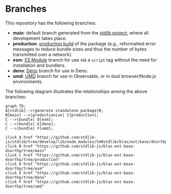 <!--

@license Apache-2.0

Copyright (c) 2022 The Stdlib Authors.

Licensed under the Apache License, Version 2.0 (the "License");
you may not use this file except in compliance with the License.
You may obtain a copy of the License at

    http://www.apache.org/licenses/LICENSE-2.0

Unless required by applicable law or agreed to in writing, software
distributed under the License is distributed on an "AS IS" BASIS,
WITHOUT WARRANTIES OR CONDITIONS OF ANY KIND, either express or implied.
See the License for the specific language governing permissions and
limitations under the License.

-->

# Branches

This repository has the following branches:

-   **main**: default branch generated from the [stdlib project][stdlib-url], where all development takes place.
-   **production**: [production build][production-url] of the package (e.g., reformatted error messages to reduce bundle sizes and thus the number of bytes transmitted over a network).
-   **esm**: [ES Module][esm-url] branch for use via a `script` tag without the need for installation and bundlers.
-   **deno**: [Deno][deno-url] branch for use in Deno.
-   **umd**: [UMD][umd-url] branch for use in Observable, or in dual browser/Node.js environments.

The following diagram illustrates the relationships among the above branches:

```mermaid
graph TD;
A[stdlib]-->|generate standalone package|B;
B[main] -->|productionize| C[production];
C -->|bundle| D[esm];
C -->|bundle| E[deno];
C -->|bundle| F[umd];

click A href "https://github.com/stdlib-js/stdlib/tree/develop/lib/node_modules/%40stdlib/blas/ext/base/dsorthp"
click B href "https://github.com/stdlib-js/blas-ext-base-dsorthp/tree/main"
click C href "https://github.com/stdlib-js/blas-ext-base-dsorthp/tree/production"
click D href "https://github.com/stdlib-js/blas-ext-base-dsorthp/tree/esm"
click E href "https://github.com/stdlib-js/blas-ext-base-dsorthp/tree/deno"
click F href "https://github.com/stdlib-js/blas-ext-base-dsorthp/tree/umd"
```

[stdlib-url]: https://github.com/stdlib-js/stdlib/tree/develop/lib/node_modules/%40stdlib/blas/ext/base/dsorthp
[production-url]: https://github.com/stdlib-js/blas-ext-base-dsorthp/tree/production
[deno-url]: https://github.com/stdlib-js/blas-ext-base-dsorthp/tree/deno
[umd-url]: https://github.com/stdlib-js/blas-ext-base-dsorthp/tree/umd
[esm-url]: https://github.com/stdlib-js/blas-ext-base-dsorthp/tree/esm